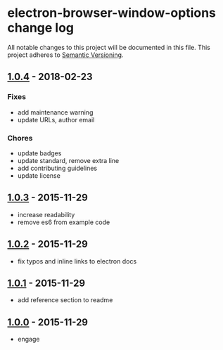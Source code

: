 # electron-browser-window-options change log

All notable changes to this project will be documented in this file.
This project adheres to [Semantic Versioning](http://semver.org/).

## [1.0.4](https://github.com/ungoldman/electron-browser-window-options/compare/v1.0.3...v1.0.4) - 2018-02-23

### Fixes
- add maintenance warning
- update URLs, author email

### Chores
- update badges
- update standard, remove extra line
- add contributing guidelines
- update license

## [1.0.3](https://github.com/ungoldman/electron-browser-window-options/compare/v1.0.2...v1.0.3) - 2015-11-29
- increase readability
- remove es6 from example code

## [1.0.2](https://github.com/ungoldman/electron-browser-window-options/compare/v1.0.1...v1.0.2) - 2015-11-29
- fix typos and inline links to electron docs

## [1.0.1](https://github.com/ungoldman/electron-browser-window-options/compare/v1.0.0...v1.0.1) - 2015-11-29
- add reference section to readme

## [1.0.0](https://github.com/ungoldman/electron-browser-window-options/releases/tag/v1.0.0) - 2015-11-29
- engage
